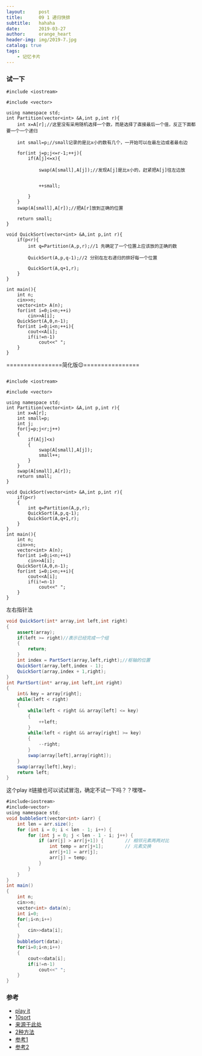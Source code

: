 ```yaml
---
layout:     post
title:      09 1 递归快排
subtitle:   hahaha
date:       2019-03-27
author:     orange_heart
header-img: img/2019-7.jpg
catalog: true
tags:
    - 记忆卡片
---
```


### 试一下

```objc
#include <iostream>  

#include <vector>  

using namespace std;
int Partition(vector<int> &A,int p,int r){
    int x=A[r];//这里没有采用随机选择一个数，而是选择了直接最后一个值，反正下面都要一个一个递归
    
    int small=p;//small记录的是比x小的数有几个，一开始可以在最左边或者最右边
    
    for(int j=p;j<=r-1;++j){
        if(A[j]<=x){
            
            swap(A[small],A[j]);//发现A[j]是比x小的，赶紧把A[j]往左边放  
            
            
            ++small;
            
        }
    }
    swap(A[small],A[r]);//把A[r]放到正确的位置
    
    return small;
}
 
void QuickSort(vector<int> &A,int p,int r){
    if(p<r){
        int q=Partition(A,p,r);//1 先确定了一个位置上应该放的正确的数
        
        QuickSort(A,p,q-1);//2 分别在左右递归的排好每一个位置
        
        QuickSort(A,q+1,r);
    }
}
 
int main(){
    int n;
    cin>>n;
    vector<int> A(n);
    for(int i=0;i<n;++i)
        cin>>A[i];
    QuickSort(A,0,n-1);
    for(int i=0;i<n;++i){
        cout<<A[i];
        if(i!=n-1)
            cout<<" ";
    }
}

```

================简化版😌================

```objc

#include <iostream>  

#include <vector>  

using namespace std;
int Partition(vector<int> &A,int p,int r){
    int x=A[r];
    int small=p;
    int j;
    for(j=p;j<r;j++)
    {
        if(A[j]<x)
        {
            swap(A[small],A[j]);
            small++;
        }
    }
    swap(A[small],A[r]);
    return small;
}
 
void QuickSort(vector<int> &A,int p,int r){
    if(p<r)
    {
        int q=Partition(A,p,r);
        QuickSort(A,p,q-1);
        QuickSort(A,q+1,r);
    }
}
int main(){
    int n;
    cin>>n;
    vector<int> A(n);
    for(int i=0;i<n;++i)
        cin>>A[i];
    QuickSort(A,0,n-1);
    for(int i=0;i<n;++i){
        cout<<A[i];
        if(i!=n-1)
            cout<<" ";
    }
}

```
左右指针法
```java
void QuickSort(int* array,int left,int right)
{
	assert(array);
	if(left >= right)//表示已经完成一个组
	{
		return;
	}
	int index = PartSort(array,left,right);//枢轴的位置
	QuickSort(array,left,index - 1);
	QuickSort(array,index + 1,right);
}
int PartSort(int* array,int left,int right)
{
	int& key = array[right];
	while(left < right)
	{
		while(left < right && array[left] <= key)
		{
			++left;
		}
		while(left < right && array[right] >= key)
		{
			--right;
		}
		swap(array[left],array[right]);
	}
	swap(array[left],key);
	return left;
}

```

这个play it链接也可以试试冒泡，确定不试一下吗？？嘿嘿~

```java
#include<iostream>
#include<vector>
using namespace std;
void bubbleSort(vector<int> &arr) {
    int len = arr.size();
    for (int i = 0; i < len - 1; i++) {
        for (int j = 0; j < len - 1 - i; j++) {
            if (arr[j] > arr[j+1]) {        // 相邻元素两两对比
                int temp = arr[j+1];        // 元素交换
                arr[j+1] = arr[j];
                arr[j] = temp;
            }
        }
    }
}
int main()
{
    int n;
    cin>>n;
    vector<int> data(n);
    int i=0;
    for(;i<n;i++)
    {
        cin>>data[i];
    }
    bubbleSort(data);
    for(i=0;i<n;i++)
    {
        cout<<data[i];
        if(i!=n-1)
            cout<<" ";
    }
}
```
### 参考

- [play it](https://www.nowcoder.com/questionTerminal/3385982ae71d4a1ca8bf3d03614c0325)
- [10sort](https://www.cnblogs.com/onepixel/p/7674659.html)
- [来源于此处](https://blog.csdn.net/jw903/article/details/35282035)
- [2种方法](https://www.zybuluo.com/Ggmatch/note/1036346)
- [参考1](https://github.com/zhedahht/CodingInterviewChinese2)
- [参考2](https://github.com/gatieme/CodingInterviews)
<!--stackedit_data:
eyJoaXN0b3J5IjpbMTkwNjA3MjgwNiwtMzkxOTg5ODAyLDU3OD
U2NzMyNiwtMTczMTUyMTAxMiwxNzcwMTQ5NDA1LDYyOTE1NTE2
NSwtNjQyOTE1NzUsMjA0NjEyODY2OF19
-->